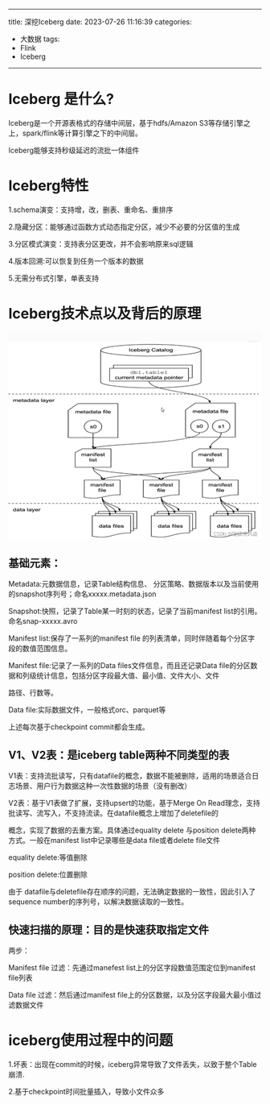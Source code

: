 
---
title: 深挖Iceberg
date: 2023-07-26 11:16:39
categories: 
- 大数据
tags:
- Flink
- Iceberg
---


# Iceberg 是什么?

Iceberg是一个开源表格式的存储中间层，基于hdfs/Amazon S3等存储引擎之上，spark/flink等计算引擎之下的中间层。

Iceberg能够支持秒级延迟的流批一体组件

# Iceberg特性

1.schema演变：支持增，改，删表、重命名、重排序

2.隐藏分区：能够通过函数方式动态指定分区，减少不必要的分区值的生成

3.分区模式演变：支持表分区更改，并不会影响原来sql逻辑

4.版本回溯:可以恢复到任务一个版本的数据

5.无需分布式引擎，单表支持

# Iceberg技术点以及背后的原理

![image](/images/bdata/Iceberg基础图.jpg)

## 基础元素：

Metadata:元数据信息，记录Table结构信息、 分区策略、数据版本以及当前使用的snapshot序列号；命名xxxxx.metadata.json

Snapshot:快照，记录了Table某一时刻的状态，记录了当前manifest list的引用。 命名snap-xxxxx.avro

Manifest list:保存了一系列的manifest file 的列表清单，同时伴随着每个分区字段的数值范围信息。

Manifest file:记录了一系列的Data files文件信息，而且还记录Data file的分区数据和列级统计信息，包括分区字段最大值、最小值、文件大小、文件

路径、行数等。

Data file:实际数据文件，一般格式orc、parquet等

上述每次基于checkpoint commit都会生成。

## V1、V2表：是iceberg table两种不同类型的表

V1表：支持流批读写，只有datafile的概念，数据不能被删除，适用的场景适合日志场景、用户行为数据这种一次性数据的场景（没有删改）

V2表：基于V1表做了扩展，支持upsert的功能，基于Merge On Read理念，支持批读写、流写入，不支持流读。在datafile概念上增加了deletefile的

概念，实现了数据的去重方案。具体通过equality delete 与position delete两种方式。一般在manifest list中记录哪些是data file或者delete file文件

&#x9;equality delete:等值删除

&#x9;position delete:位置删除

由于 datafile与deletefile存在顺序的问题，无法确定数据的一致性，因此引入了sequence number的序列号，以解决数据读取的一致性。

## 快速扫描的原理：目的是快速获取指定文件

两步：

&#x9;Manifest file 过滤：先通过manefest list上的分区字段数值范围定位到manifest file列表

&#x9;Data file 过滤：然后通过manifest file上的分区数据，以及分区字段最大最小值过滤数据文件

# iceberg使用过程中的问题

&#x9;1.坏表：出现在commit的时候，iceberg异常导致了文件丢失，以致于整个Table崩溃.

&#x9;2.基于checkpoint时间批量插入，导致小文件众多
